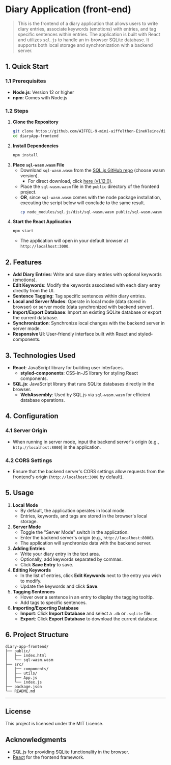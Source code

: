 # Diary Application (front-end)

> This is the frontend of a diary application that allows users to write diary entries, associate keywords (emotions) with entries, and tag specific sentences within entries. The application is built with React and utilizes `sql.js` to handle an in-browser SQLite database. It supports both local storage and synchronization with a backend server.

## 1. Quick Start

### 1.1 Prerequisites

- **Node.js**: Version 12 or higher
- **npm**: Comes with Node.js

### 1.2 Steps

1. **Clone the Repository**
    ```bash
    git clone https://github.com/AIFFEL-9-mini-aiffelthon-EineKleine/diaryApp-frontend
    cd diaryApp-frontend
    ```
2. **Install Dependencies**
    ```bash
    npm install
    ```
3. **Place `sql-wasm.wasm` File**
    - Download `sql-wasm.wasm` from the [SQL.js GitHub repo](https://github.com/sql-js/sql.js/releases) (choose wasm version).
	    - For direct download, click [here (v1.12.0)](https://github.com/sql-js/sql.js/releases/download/v1.12.0/sqljs-wasm.zip).
    - Place the `sql-wasm.wasm` file in the `public` directory of the frontend project.
    - **OR**, since `sql-wasm.wasm` comes with the node package installation,  
      executing the script below will conclude to the same result.
      ```bash
      cp node_modules/sql.js/dist/sql-wasm.wasm public/sql-wasm.wasm
      ```
4. **Start the React Application**
    ```bash
    npm start
    ```
    - The application will open in your default browser at `http://localhost:3000`.

## 2. Features

- **Add Diary Entries**: Write and save diary entries with optional keywords (emotions).
- **Edit Keywords**: Modify the keywords associated with each diary entry directly from the UI.
- **Sentence Tagging**: Tag specific sentences within diary entries.
- **Local and Server Modes**: Operate in local mode (data stored in browser) or server mode (data synchronized with backend server).
- **Import/Export Database**: Import an existing SQLite database or export the current database.
- **Synchronization**: Synchronize local changes with the backend server in server mode.
- **Responsive UI**: User-friendly interface built with React and styled-components.

## 3. Technologies Used

- **React**: JavaScript library for building user interfaces.
	- **styled-components**: CSS-in-JS library for styling React components.
- **SQL.js**: JavaScript library that runs SQLite databases directly in the browser.
	- **WebAssembly**: Used by SQL.js via `sql-wasm.wasm` for efficient database operations.

## 4. Configuration

### 4.1 Server Origin

- When running in server mode, input the backend server's origin (e.g., `http://localhost:8000`) in the application.

### 4.2 CORS Settings

- Ensure that the backend server's CORS settings allow requests from the frontend's origin (`http://localhost:3000` by default).

## 5. Usage

1. **Local Mode**
    - By default, the application operates in local mode.
    - Entries, keywords, and tags are stored in the browser's local storage.
2. **Server Mode**
    - Toggle the "Server Mode" switch in the application.
    - Enter the backend server's origin (e.g., `http://localhost:8000`).
    - The application will synchronize data with the backend server.
3. **Adding Entries**
    - Write your diary entry in the text area.
    - Optionally, add keywords separated by commas.
    - Click **Save Entry** to save.
4. **Editing Keywords**
    - In the list of entries, click **Edit Keywords** next to the entry you wish to modify.
    - Update the keywords and click **Save**.
5. **Tagging Sentences**
    - Hover over a sentence in an entry to display the tagging tooltip.
    - Add tags to specific sentences.
6. **Importing/Exporting Database**
    - **Import**: Click **Import Database** and select a `.db` or `.sqlite` file.
    - **Export**: Click **Export Database** to download the current database.

## 6. Project Structure

```text
diary-app-frontend/
├── public/
│   ├── index.html
│   └── sql-wasm.wasm
├── src/
│   ├── components/
│   ├── utils/
│   ├── App.js
│   └── index.js
├── package.json
└── README.md
```


---
## License

This project is licensed under the MIT License.

## Acknowledgments

- SQL.js for providing SQLite functionality in the browser.
- [React](https://reactjs.org/) for the frontend framework.